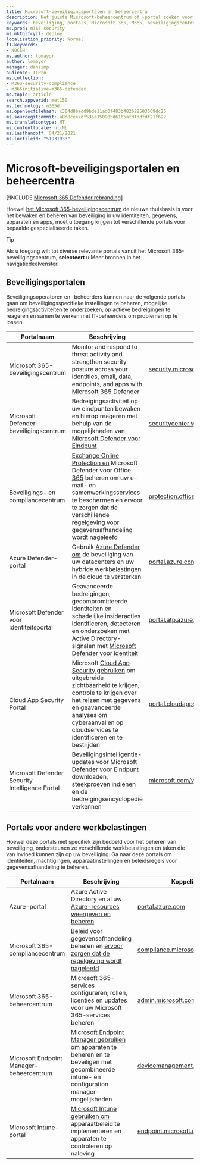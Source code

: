 ```yaml
---
title: Microsoft-beveiligingsportalen en beheercentra
description: Het juiste Microsoft-beheercentrum of -portal zoeken voor het beheren van verschillende services met betrekking tot Microsoft 365-beveiliging
keywords: beveiliging, portals, Microsoft 365, M365, beveiligingscentrum, beheercentrum, URL, koppeling, Microsoft 365 Defender, Microsoft Defender voor eindpunt, Microsoft Defender-beveiligingscentrum, Microsoft Defender voor identiteit, Microsoft Defender voor Office 365, MCAS, WDSI, SCC, Intune, MDM, MEM, ASC, Cloud App Security, Azure AD, beveiligings- & compliancecentrum
ms.prod: m365-security
ms.mktglfcycl: deploy
localization_priority: Normal
f1.keywords:
- NOCSH
ms.author: lomayor
author: lomayor
manager: dansimp
audience: ITPro
ms.collection:
- M365-security-compliance
- m365initiative-m365-defender
ms.topic: article
search.appverid: met150
ms.technology: m365d
ms.openlocfilehash: c304d8badd9bde11ad0f483b482628503569dc26
ms.sourcegitcommit: a8d8cee7df535a150985d6165afdfddfdf21f622
ms.translationtype: MT
ms.contentlocale: nl-NL
ms.lasthandoff: 04/21/2021
ms.locfileid: "51931933"
---
```

# <a name="microsoft-security-portals-and-admin-centers"></a>Microsoft-beveiligingsportalen en beheercentra

[!INCLUDE [Microsoft 365 Defender rebranding](../includes/microsoft-defender.md)]

Hoewel [het Microsoft 365-beveiligingscentrum](overview-security-center.md) de nieuwe thuisbasis is voor het bewaken en beheren van beveiliging in uw identiteiten, gegevens, apparaten en apps, moet u toegang krijgen tot verschillende portals voor bepaalde gespecialiseerde taken.

> [!TIP] 
> Als u toegang wilt tot diverse relevante portals vanuit het Microsoft 365-beveiligingscentrum, **selecteert** u Meer bronnen in het navigatiedeelvenster.

## <a name="security-portals"></a>Beveiligingsportalen

Beveiligingsoperatoren en -beheerders kunnen naar de volgende portals gaan om beveiligingsspecifieke instellingen te beheren, mogelijke bedreigingsactiviteiten te onderzoeken, op actieve bedreigingen te reageren en samen te werken met IT-beheerders om problemen op te lossen.
<p></p>

| Portalnaam | Beschrijving | Koppeling |
|---|---|---| 
| Microsoft 365-beveiligingscentrum | Monitor and respond to threat activity and strengthen security posture across your identities, email, data, endpoints, and apps with [Microsoft 365 Defender](microsoft-365-defender.md) | [security.microsoft.com](https://security.microsoft.com/) |
| Microsoft Defender-beveiligingscentrum | Bedreigingsactiviteit op uw eindpunten bewaken en hierop reageren met behulp van de mogelijkheden van [Microsoft Defender voor Eindpunt](/windows/security/threat-protection/microsoft-defender-atp/microsoft-defender-advanced-threat-protection) | [securitycenter.windows.com](https://securitycenter.microsoft.com/) |
| Beveiligings- en compliancecentrum | [Exchange Online Protection en](../office-365-security/exchange-online-protection-overview.md?view=o365-worldwide) Microsoft Defender voor Office [365](/microsoft-365/security/office-365-security/defender-for-office-365?view=o365-worldwide) beheren om uw e-mail- en samenwerkingsservices te beschermen en ervoor te zorgen dat de verschillende regelgeving voor gegevensafhandeling wordt nageleefd | [protection.office.com](https://protection.office.com) |
| Azure Defender-portal | Gebruik [Azure Defender om](/azure/security-center/security-center-intro) de beveiliging van uw datacenters en uw hybride werkbelastingen in de cloud te versterken | [portal.azure.com/#blade/Microsoft_Azure_Security](https://portal.azure.com/#blade/Microsoft_Azure_Security/SecurityMenuBlade/0) |
| Microsoft Defender voor identiteitsportal | Geavanceerde bedreigingen, gecompromitteerde identiteiten en schadelijke insideracties identificeren, detecteren en onderzoeken met Active Directory-signalen met [Microsoft Defender voor identiteit](/azure-advanced-threat-protection/what-is-atp) | [portal.atp.azure.com](https://portal.atp.azure.com/) |
| Cloud App Security Portal | Microsoft [Cloud App Security gebruiken](/cloud-app-security/what-is-cloud-app-security) om uitgebreide zichtbaarheid te krijgen, controle te krijgen over het reizen met gegevens en geavanceerde analyses om cyberaanvallen op cloudservices te identificeren en te bestrijden | [portal.cloudappsecurity.com](https://portal.cloudappsecurity.com/) |
| Microsoft Defender Security Intelligence Portal | Beveiligingsintelligentie-updates voor Microsoft Defender voor Eindpunt downloaden, steekproeven indienen en de bedreigingsencyclopedie verkennen | [microsoft.com/wdsi](https://microsoft.com/wdsi) |

## <a name="portals-for-other-workloads"></a>Portals voor andere werkbelastingen

Hoewel deze portals niet specifiek zijn bedoeld voor het beheren van beveiliging, ondersteunen ze verschillende werkbelastingen en taken die van invloed kunnen zijn op uw beveiliging. Ga naar deze portals om identiteiten, machtigingen, apparaatinstellingen en beleidsregels voor gegevensafhandeling te beheren.
<p></p>

| Portalnaam | Beschrijving | Koppeling | 
|---|---|---| 
| Azure-portal | Azure Active Directory en al uw [Azure-resources](/azure/active-directory/fundamentals/active-directory-whatis) [weergeven en beheren](/azure/azure-resource-manager/management/overview)  | [portal.azure.com](https://portal.azure.com/) |
| Microsoft 365-compliancecentrum | Beleid voor gegevensafhandeling beheren en [ervoor zorgen dat de regelgeving wordt nageleefd](/compliance/regulatory/offering-home?view=o365-worldwide) | [compliance.microsoft.com](https://compliance.microsoft.com/) |
| Microsoft 365-beheercentrum | Microsoft 365-services configureren; rollen, licenties en updates voor uw Microsoft 365-services beheren | [admin.microsoft.com](https://admin.microsoft.com/) |
| Microsoft Endpoint Manager-beheercentrum | [Microsoft Endpoint Manager gebruiken om](/mem/configmgr/) apparaten te beheren en te beveiligen met gecombineerde intune- en configuration manager-mogelijkheden | [devicemanagement.microsoft.com](https://devicemanagement.microsoft.com/) |
| Microsoft Intune-portal | [Microsoft Intune gebruiken om](/intune/fundamentals/what-is-intune) apparaatbeleid te implementeren en apparaten te controleren op naleving | [endpoint.microsoft.com](https://endpoint.microsoft.com/#blade/Microsoft_Intune_DeviceSettings/DevicesMenu/overview)